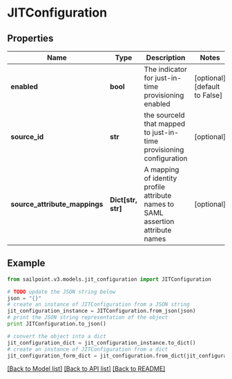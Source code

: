 # JITConfiguration


## Properties

Name | Type | Description | Notes
------------ | ------------- | ------------- | -------------
**enabled** | **bool** | The indicator for just-in-time provisioning enabled | [optional] [default to False]
**source_id** | **str** | the sourceId that mapped to just-in-time provisioning configuration | [optional] 
**source_attribute_mappings** | **Dict[str, str]** | A mapping of identity profile attribute names to SAML assertion attribute names | [optional] 

## Example

```python
from sailpoint.v3.models.jit_configuration import JITConfiguration

# TODO update the JSON string below
json = "{}"
# create an instance of JITConfiguration from a JSON string
jit_configuration_instance = JITConfiguration.from_json(json)
# print the JSON string representation of the object
print JITConfiguration.to_json()

# convert the object into a dict
jit_configuration_dict = jit_configuration_instance.to_dict()
# create an instance of JITConfiguration from a dict
jit_configuration_form_dict = jit_configuration.from_dict(jit_configuration_dict)
```
[[Back to Model list]](../README.md#documentation-for-models) [[Back to API list]](../README.md#documentation-for-api-endpoints) [[Back to README]](../README.md)


